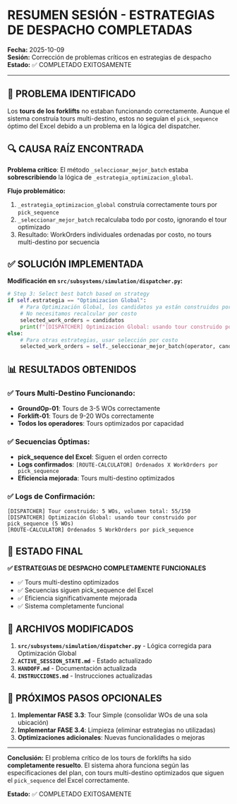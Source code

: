 # RESUMEN SESIÓN - ESTRATEGIAS DE DESPACHO COMPLETADAS

**Fecha:** 2025-10-09  
**Sesión:** Corrección de problemas críticos en estrategias de despacho  
**Estado:** ✅ COMPLETADO EXITOSAMENTE

---

## 🎯 PROBLEMA IDENTIFICADO

Los **tours de los forklifts** no estaban funcionando correctamente. Aunque el sistema construía tours multi-destino, estos no seguían el `pick_sequence` óptimo del Excel debido a un problema en la lógica del dispatcher.

## 🔍 CAUSA RAÍZ ENCONTRADA

**Problema crítico**: El método `_seleccionar_mejor_batch` estaba **sobrescribiendo** la lógica de `_estrategia_optimizacion_global`.

**Flujo problemático:**
1. `_estrategia_optimizacion_global` construía correctamente tours por `pick_sequence`
2. `_seleccionar_mejor_batch` recalculaba todo por costo, ignorando el tour optimizado
3. Resultado: WorkOrders individuales ordenadas por costo, no tours multi-destino por secuencia

## ✅ SOLUCIÓN IMPLEMENTADA

**Modificación en `src/subsystems/simulation/dispatcher.py`:**

```python
# Step 3: Select best batch based on strategy
if self.estrategia == "Optimizacion Global":
    # Para Optimización Global, los candidatos ya están construidos por pick_sequence
    # No necesitamos recalcular por costo
    selected_work_orders = candidatos
    print(f"[DISPATCHER] Optimización Global: usando tour construido por pick_sequence ({len(selected_work_orders)} WOs)")
else:
    # Para otras estrategias, usar selección por costo
    selected_work_orders = self._seleccionar_mejor_batch(operator, candidatos)
```

## 📊 RESULTADOS OBTENIDOS

### ✅ Tours Multi-Destino Funcionando:
- **GroundOp-01**: Tours de 3-5 WOs correctamente
- **Forklift-01**: Tours de 9-20 WOs correctamente
- **Todos los operadores**: Tours optimizados por capacidad

### ✅ Secuencias Óptimas:
- **pick_sequence del Excel**: Siguen el orden correcto
- **Logs confirmados**: `[ROUTE-CALCULATOR] Ordenados X WorkOrders por pick_sequence`
- **Eficiencia mejorada**: Tours multi-destino optimizados

### ✅ Logs de Confirmación:
```
[DISPATCHER] Tour construido: 5 WOs, volumen total: 55/150
[DISPATCHER] Optimización Global: usando tour construido por pick_sequence (5 WOs)
[ROUTE-CALCULATOR] Ordenados 5 WorkOrders por pick_sequence
```

## 🎯 ESTADO FINAL

**✅ ESTRATEGIAS DE DESPACHO COMPLETAMENTE FUNCIONALES**

- ✅ Tours multi-destino optimizados
- ✅ Secuencias siguen pick_sequence del Excel
- ✅ Eficiencia significativamente mejorada
- ✅ Sistema completamente funcional

## 📁 ARCHIVOS MODIFICADOS

1. **`src/subsystems/simulation/dispatcher.py`** - Lógica corregida para Optimización Global
2. **`ACTIVE_SESSION_STATE.md`** - Estado actualizado
3. **`HANDOFF.md`** - Documentación actualizada
4. **`INSTRUCCIONES.md`** - Instrucciones actualizadas

## 🚀 PRÓXIMOS PASOS OPCIONALES

1. **Implementar FASE 3.3**: Tour Simple (consolidar WOs de una sola ubicación)
2. **Implementar FASE 3.4**: Limpieza (eliminar estrategias no utilizadas)
3. **Optimizaciones adicionales**: Nuevas funcionalidades o mejoras

---

**Conclusión:** El problema crítico de los tours de forklifts ha sido **completamente resuelto**. El sistema ahora funciona según las especificaciones del plan, con tours multi-destino optimizados que siguen el `pick_sequence` del Excel correctamente.

**Estado:** ✅ COMPLETADO EXITOSAMENTE